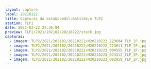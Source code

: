 ```yaml
---
layout: capture
label: 20210222
title: Capturas da esta&ccedil;&atilde;o TLP2
station: TLP2
date: 2021-02-22 22:36:04
preview: TLP2/2021/202102/20210222/stack.jpg
capturas:
  - imagem: TLP2/2021/202102/20210222/M20210222_223604_TLP_2P.jpg
  - imagem: TLP2/2021/202102/20210222/M20210222_223611_TLP_2P.jpg
  - imagem: TLP2/2021/202102/20210222/M20210223_004555_TLP_2P.jpg
  - imagem: TLP2/2021/202102/20210222/M20210223_073312_TLP_2P.jpg
  - imagem: TLP2/2021/202102/20210222/M20210223_082059_TLP_2P.jpg
---
```

